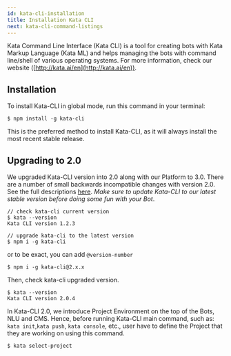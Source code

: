 ```yaml
---
id: kata-cli-installation
title: Installation Kata CLI
next: kata-cli-command-listings
---
```


Kata Command Line Interface (Kata CLI) is a tool for creating bots with Kata Markup Language (Kata ML) and helps managing the bots with command line/shell of various operating systems.
For more information, check our website ([http://kata.ai/en](http://kata.ai/en)).

## Installation

To install Kata-CLI in global mode, run this command in your terminal:

```sh-session
$ npm install -g kata-cli
```

This is the preferred method to install Kata-CLI, as it will always install the most recent stable release.

## Upgrading to 2.0

We upgraded Kata-CLI version into 2.0 along with our Platform to 3.0. There are a number of small backwards incompatible changes with version 2.0. See the full descriptions [here](https://github.com/kata-ai/kata-cli/blob/develop/CHANGELOG.md). _Make sure to update Kata-CLI to our latest stable version before doing some fun with your Bot_.

```sh-session
// check kata-cli current version
$ kata --version
Kata CLI version 1.2.3
```

```sh-session
// upgrade kata-cli to the latest version
$ npm i -g kata-cli
```

or to be exact, you can add `@version-number`

```sh-session
$ npm i -g kata-cli@2.x.x
```

Then, check kata-cli upgraded version.

```sh-session
$ kata --version
Kata CLI version 2.0.4
```

In Kata-CLI 2.0, we introduce Project Environment on the top of the Bots, NLU and CMS. Hence, before running Kata-CLI main command, such as: `kata init`,`kata push`, `kata console`, etc., user have to define the Project that they are working on using this command.

```
$ kata select-project
```
